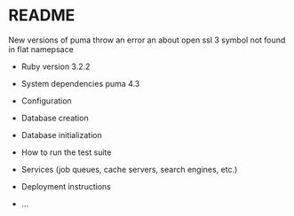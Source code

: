 # README
New versions of puma throw an error an about open ssl 3 symbol not found in flat namepsace


* Ruby version
3.2.2

* System dependencies
puma 4.3

* Configuration

* Database creation

* Database initialization

* How to run the test suite

* Services (job queues, cache servers, search engines, etc.)

* Deployment instructions

* ...
